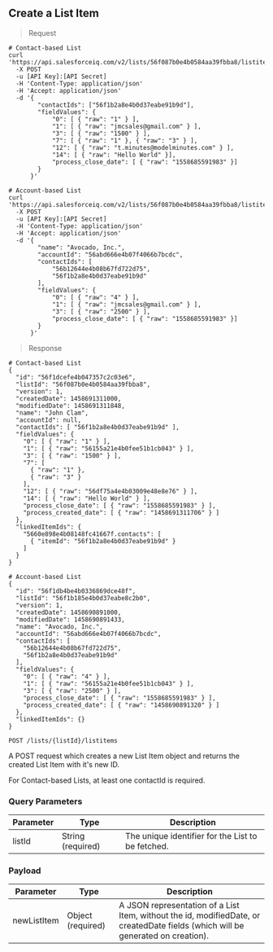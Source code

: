 ## Create a List Item

> Request

```shell
# Contact-based List
curl 'https://api.salesforceiq.com/v2/lists/56f087b0e4b0584aa39fbba8/listitems'
  -X POST
  -u [API Key]:[API Secret]
  -H 'Content-Type: application/json'
  -H 'Accept: application/json'
  -d '{
        "contactIds": ["56f1b2a8e4b0d37eabe91b9d"],
        "fieldValues": {
            "0": [ { "raw": "1" } ],
            "1": [ { "raw": "jmcsales@gmail.com" } ],
            "3": [ { "raw": "1500" } ],      
            "7": [ { "raw": "1" }, { "raw": "3" } ],
            "12": [ { "raw": "t.minutes@modelminutes.com" } ],
            "14": [ { "raw": "Hello World" }],
            "process_close_date": [ { "raw": "1558685591983" }]
        }
      }'

# Account-based List
curl 'https://api.salesforceiq.com/v2/lists/56f087b0e4b0584aa39fbba8/listitems'
  -X POST
  -u [API Key]:[API Secret]
  -H 'Content-Type: application/json'
  -H 'Accept: application/json'
  -d '{
        "name": "Avocado, Inc.",
        "accountId": "56abd666e4b07f4066b7bcdc",
        "contactIds": [
            "56b12644e4b08b67fd722d75",
            "56f1b2a8e4b0d37eabe91b9d"
        ],
        "fieldValues": {
            "0": [ { "raw": "4" } ],
            "1": [ { "raw": "jmcsales@gmail.com" } ],
            "3": [ { "raw": "2500" } ],
            "process_close_date": [ { "raw": "1558685591983" }]
        }
      }'

```

> Response

```shell
# Contact-based List
{
  "id": "56f1dcefe4b047357c2c03e6",
  "listId": "56f087b0e4b0584aa39fbba8",
  "version": 1,
  "createdDate": 1458691311000,
  "modifiedDate": 1458691311848,
  "name": "John Clam",
  "accountId": null,
  "contactIds": [ "56f1b2a8e4b0d37eabe91b9d" ],
  "fieldValues": {
    "0": [ { "raw": "1" } ],
    "1": [ { "raw": "56155a21e4b0fee51b1cb043" } ],
    "3": [ { "raw": "1500" } ],
    "7": [ 
      { "raw": "1" },
      { "raw": "3" }
    ],
    "12": [ { "raw": "56df75a4e4b03009e48e8e76" } ],
    "14": [ { "raw": "Hello World" } ],
    "process_close_date": [ { "raw": "1558685591983" } ],
    "process_created_date": [ { "raw": "1458691311706" } ]
  },
  "linkedItemIds": {
    "5660e898e4b08148fc41667f.contacts": [
      { "itemId": "56f1b2a8e4b0d37eabe91b9d" }
    ]
  }
}

# Account-based List
{
  "id": "56f1db4be4b0336869dce48f",
  "listId": "56f1b185e4b0d37eabe8c2b0",
  "version": 1,
  "createdDate": 1458690891000,
  "modifiedDate": 1458690891433,
  "name": "Avocado, Inc.",
  "accountId": "56abd666e4b07f4066b7bcdc",
  "contactIds": [
    "56b12644e4b08b67fd722d75",
    "56f1b2a8e4b0d37eabe91b9d"
  ],
  "fieldValues": {
    "0": [ { "raw": "4" } ],
    "1": [ { "raw": "56155a21e4b0fee51b1cb043" } ],
    "3": [ { "raw": "2500" } ],
    "process_close_date": [ { "raw": "1558685591983" } ],
    "process_created_date": [ { "raw": "1458690891320" } ]
  },
  "linkedItemIds": {}
}
```
`POST /lists/{listId}/listitems`

A POST request which creates a new List Item object and returns the created List Item with it's new ID.

For Contact-based Lists, at least one contactId is required.

### Query Parameters
Parameter | Type | Description
--------- | ------- | -----------
listId | String (required) | The unique identifier for the List to be fetched.


### Payload
Parameter | Type | Description
--------- | ------- | -----------
newListItem | Object (required) | A JSON representation of a List Item, without the id, modifiedDate, or createdDate fields (which will be generated on creation).